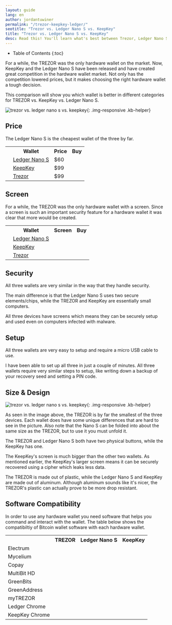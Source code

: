 ```yaml
---
layout: guide
lang: en
author: jordantuwiner
permalink: "/trezor-keepkey-ledger/"
seotitle: "Trezor vs. Ledger Nano S vs. KeepKey"
title: "Trezor vs. Ledger Nano S vs. KeepKey"
desc: Read this! You'll learn what's best between Trezor, Ledger Nano S, and KeepKey. 
---
```


* Table of Contents
{:toc}

For a while, the TREZOR was the only hardware wallet on the market. Now, KeepKey and the Ledger Nano S have been released and have created great competition in the hardware wallet market. Not only has the competition lowered prices, but it makes choosing the right hardware wallet a tough decision. 

This comparison will show you which wallet is better in different categories for TREZOR vs. KeepKey vs. Ledger Nano S. 

![trezor vs. ledger nano s vs. keepkey ](/img/wallets/tlk.jpg){: .img-responsive .kb-helper}

## Price

The Ledger Nano S is the cheapest wallet of the three by far. 

<table class="hw-comparison vs-compare"> 
<tr> <th></th> <th>Wallet</th> <th>Price<br></th> <th class="wallet-buy">Buy</th> </tr> 


<tr> 
<td><a href="/wallets/ledger-nano-s/"><img src="/img/hwpics/nanos.png" alt=""></a></td> 
<td><a href="/wallets/ledger-nano-s/">Ledger Nano S</a></td> 
<td>$60</td>
<td class="wallet-buy"><a target="_blank" class="btn btn-primary" rel="nofollow" href="http://buybitcoinww.co/Ledger_Nano_S" type="button"><i class="fa fa-shopping-cart "></i></a></td>
</tr> 

<tr> 
<td><a href="/wallets/keepkey/"><img src="/img/hwpics/keepkey.png" alt=""></a></td> 
<td><a href="/wallets/keepkey/">KeepKey</a></td> 
<td>$99</td> 
<td class="wallet-buy"><a target="_blank" class="btn btn-primary" rel="nofollow" href="http://buybitcoinww.co/KeepKey" type="button"><i class="fa fa-shopping-cart "></i></a></td>
</tr> 

<tr> 
<td><a href="/wallets/trezor/"><img src="/img/hwpics/trezor.png" alt=""></a></td> 
<td><a href="/wallets/trezor/">Trezor</a></td> 
<td>$99</td>  
<td class="wallet-buy"><a target="_blank" class="btn btn-primary" rel="nofollow" href="http://buybitcoinww.co/TREZOR_Wallet" type="button"><i class="fa fa-shopping-cart "></i></a></td>
</tr>  

</table>

## Screen

For a while, the TREZOR was the only hardware wallet with a screen. Since a screen is such an important security feature for a hardware wallet it was clear that more would be created. 

<table class="hw-comparison vs-compare"> 
<tr> <th></th> <th>Wallet</th> <th>Screen<br></th> <th class="wallet-buy">Buy</th> </tr> 

<tr> 
<td><a href="/wallets/ledger-nano-s/"><img src="/img/hwpics/nanos.png" alt=""></a></td> 
<td><a href="/wallets/ledger-nano-s/">Ledger Nano S</a></td> 
<td> <i class="fa fa-check"></i> </td>
<td class="wallet-buy"><a target="_blank" class="btn btn-primary" rel="nofollow" href="http://buybitcoinww.co/Ledger_Nano_S" type="button"><i class="fa fa-shopping-cart "></i></a></td>
</tr> 

<tr> 
<td><a href="/wallets/keepkey/"><img src="/img/hwpics/keepkey.png" alt=""></a></td> 
<td><a href="/wallets/keepkey/">KeepKey</a></td> 
<td> <i class="fa fa-check"></i> </td> 
<td class="wallet-buy"><a target="_blank" class="btn btn-primary" rel="nofollow" href="http://buybitcoinww.co/KeepKey" type="button"><i class="fa fa-shopping-cart "></i></a></td>
</tr> 

<tr> 
<td><a href="/wallets/trezor/"><img src="/img/hwpics/trezor.png" alt=""></a></td> 
<td><a href="/wallets/trezor/">Trezor</a></td> 
<td> <i class="fa fa-check"></i> </td>  
<td class="wallet-buy"><a target="_blank" class="btn btn-primary" rel="nofollow" href="http://buybitcoinww.co/TREZOR_Wallet" type="button"><i class="fa fa-shopping-cart "></i></a></td>
</tr>  

</table> 

## Security 

All three wallets are very similar in the way that they handle security. 

The main difference is that the Ledger Nano S uses two secure elements/chips, while the TREZOR and KeepKey are essentially small computers. 

All three devices have screens which means they can be securely setup and used even on computers infected with malware. 

## Setup 

All three wallets are very easy to setup and require a micro USB cable to use. 

I have been able to set up all three in just a couple of minutes. All three wallets require very similar steps to setup, like writing down a backup of your recovery seed and setting a PIN code. 

## Size & Design

![trezor vs. ledger nano s vs. keepkey ](/img/wallets/tlk.jpg){: .img-responsive .kb-helper}

As seen in the image above, the TREZOR is by far the smallest of the three devices. Each wallet does have some unique differences that are hard to see in the picture. Also note that the Nano S can be folded into about the same size as the TREZOR, but to use it you must unfold it. 

The TREZOR and Ledger Nano S both have two physical buttons, while the KeepKey has one. 

The KeepKey's screen is much bigger than the other two wallets. As mentioned earlier, the KeepKey's larger screen means it can be securely recovered using a cipher which leaks less data.

The TREZOR is made out of plastic, while the Ledger Nano S and KeepKey are made out of aluminum. Although aluminum sounds like it's nicer, the TREZOR's plastic can actually prove to be more drop resistant. 

## Software Compatibility

In order to use any hardware wallet you need software that helps you command and interact with the wallet. The table below shows the compatibiltiy of Bitcoin wallet software with each hardware wallet. 

<div class="table-responsive">

<table class="software-table">
  <tr>
    <th></th>
    <th>TREZOR</th>
    <th>Ledger Nano S</th>
    <th>KeepKey</th>
  </tr>
  <tr>
    <td>Electrum</td>
    <td><i class="fa fa-check"></i></td>
    <td><i class="fa fa-check"></i></td>
    <td><i class="fa fa-check"></i></td>
  </tr>
  <tr>
    <td>Mycelium</td>
    <td><i class="fa fa-check"></i></td>
    <td><i class="fa fa-check"></i></td>
    <td><i class="fa fa-check"></i></td>
  </tr>
  <tr>
    <td>Copay</td>
    <td><i class="fa fa-check"></i></td>
    <td><i class="fa fa-check"></i></td>
    <td></td>
  </tr>
  <tr>
    <td>MultiBit HD<br></td>
    <td><i class="fa fa-check"></i></td>
    <td></td>
    <td><i class="fa fa-check"></i></td>
  </tr>
  <tr>
    <td>GreenBits</td>
    <td><i class="fa fa-check"></i></td>
    <td><i class="fa fa-check"></i></td>
    <td><i class="fa fa-check"></i></td>
  </tr>
  <tr>
    <td>GreenAddress</td>
    <td><i class="fa fa-check"></i></td>
    <td><i class="fa fa-check"></i></td>
    <td><i class="fa fa-check"></i></td>
  </tr>
  <tr>
    <td>myTREZOR</td>
    <td><i class="fa fa-check"></i></td>
    <td></td>
    <td></td>
  </tr>
  <tr>
    <td>Ledger Chrome<br></td>
    <td></td>
    <td><i class="fa fa-check"></i></td>
    <td></td>
  </tr>
  <tr>
    <td>KeepKey Chrome<br></td>
    <td></td>
    <td></td>
    <td><i class="fa fa-check"></i></td>
  </tr>
</table>
</div>